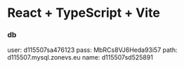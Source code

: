 # React + TypeScript + Vite

### db 
   user: d115507sa476123
   pass: MbRCs8VJ6Heda93i57
   path: d115507.mysql.zonevs.eu
   name: d115507sd525891